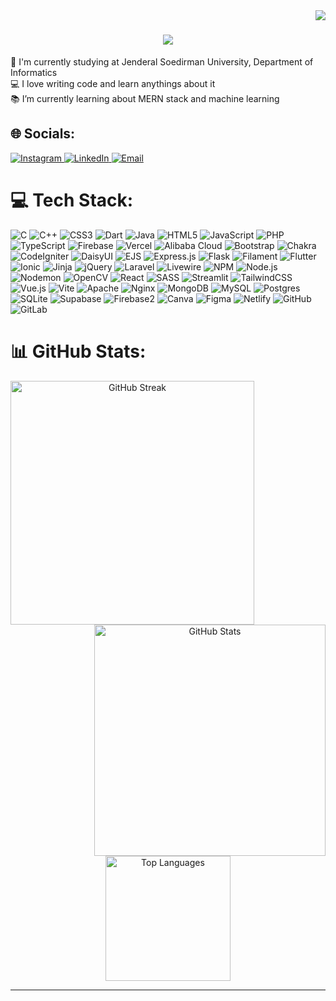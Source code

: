<img align="right" src="https://visitor-badge.laobi.icu/badge?page_id=AgengPraba.AgengPraba">

<h1 align="center">
  <img src="https://readme-typing-svg.herokuapp.com/?lines=Hello,+There!+👋;My+name+is+Ageng....;Nice+to+meet+you!&center=true&size=30">
</h1>
<p>🏫 I'm currently studying at Jenderal Soedirman University, Department of Informatics<br>
  💻 I love writing code and learn anythings about it<br>
  📚 I’m currently learning about MERN stack and machine learning
</p>

<h2>🌐 Socials:</h2>
<p>
  <a href="https://instagram.com/https://www.instagram.com/agengpraba/">
    <img src="https://img.shields.io/badge/Instagram-%23E4405F.svg?logo=Instagram&logoColor=white" alt="Instagram">
  </a>
  <a href="https://linkedin.com/in/https://www.linkedin.com/in/ageng-praba-wijaya/">
    <img src="https://img.shields.io/badge/LinkedIn-%230077B5.svg?logo=linkedin&logoColor=white" alt="LinkedIn">
  </a>
  <a href="mailto:agengpraba@gmail.com">
    <img src="https://img.shields.io/badge/Email-D14836?logo=gmail&logoColor=white" alt="Email">
  </a>
</p>

<h1>💻 Tech Stack:</h1>
<p>
  <img src="https://img.shields.io/badge/c-%2300599C.svg?style=flat&logo=c&logoColor=white" alt="C">
  <img src="https://img.shields.io/badge/c++-%2300599C.svg?style=flat&logo=c%2B%2B&logoColor=white" alt="C++">
  <img src="https://img.shields.io/badge/css3-%231572B6.svg?style=flat&logo=css3&logoColor=white" alt="CSS3">
  <img src="https://img.shields.io/badge/dart-%230175C2.svg?style=flat&logo=dart&logoColor=white" alt="Dart">
  <img src="https://img.shields.io/badge/java-%23ED8B00.svg?style=flat&logo=openjdk&logoColor=white" alt="Java">
  <img src="https://img.shields.io/badge/html5-%23E34F26.svg?style=flat&logo=html5&logoColor=white" alt="HTML5">
  <img src="https://img.shields.io/badge/javascript-%23323330.svg?style=flat&logo=javascript&logoColor=%23F7DF1E" alt="JavaScript">
  <img src="https://img.shields.io/badge/php-%23777BB4.svg?style=flat&logo=php&logoColor=white" alt="PHP">
  <img src="https://img.shields.io/badge/typescript-%23007ACC.svg?style=flat&logo=typescript&logoColor=white" alt="TypeScript">
  <img src="https://img.shields.io/badge/firebase-%23039BE5.svg?style=flat&logo=firebase" alt="Firebase">
  <img src="https://img.shields.io/badge/vercel-%23000000.svg?style=flat&logo=vercel&logoColor=white" alt="Vercel">
  <img src="https://img.shields.io/badge/AlibabaCloud-%23FF6701.svg?style=flat&logo=alibabacloud&logoColor=white" alt="Alibaba Cloud">
  <img src="https://img.shields.io/badge/bootstrap-%238511FA.svg?style=flat&logo=bootstrap&logoColor=white" alt="Bootstrap">
  <img src="https://img.shields.io/badge/chakra-%234ED1C5.svg?style=flat&logo=chakraui&logoColor=white" alt="Chakra">
  <img src="https://img.shields.io/badge/CodeIgniter-%23EF4223.svg?style=flat&logo=codeIgniter&logoColor=white" alt="CodeIgniter">
  <img src="https://img.shields.io/badge/daisyui-5A0EF8?style=flat&logo=daisyui&logoColor=white" alt="DaisyUI">
  <img src="https://img.shields.io/badge/ejs-%23B4CA65.svg?style=flat&logo=ejs&logoColor=black" alt="EJS">
  <img src="https://img.shields.io/badge/express.js-%23404d59.svg?style=flat&logo=express&logoColor=%2361DAFB" alt="Express.js">
  <img src="https://img.shields.io/badge/flask-%23000.svg?style=flat&logo=flask&logoColor=white" alt="Flask">
  <img src="https://img.shields.io/badge/Filament-FFAA00?style=flat&logoColor=%23000000" alt="Filament">
  <img src="https://img.shields.io/badge/Flutter-%2302569B.svg?style=flat&logo=Flutter&logoColor=white" alt="Flutter">
  <img src="https://img.shields.io/badge/Ionic-%233880FF.svg?style=flat&logo=Ionic&logoColor=white" alt="Ionic">
  <img src="https://img.shields.io/badge/jinja-white.svg?style=flat&logo=jinja&logoColor=black" alt="Jinja">
  <img src="https://img.shields.io/badge/jquery-%230769AD.svg?style=flat&logo=jquery&logoColor=white" alt="jQuery">
  <img src="https://img.shields.io/badge/laravel-%23FF2D20.svg?style=flat&logo=laravel&logoColor=white" alt="Laravel">
  <img src="https://img.shields.io/badge/livewire-%234e56a6.svg?style=flat&logo=livewire&logoColor=white" alt="Livewire">
  <img src="https://img.shields.io/badge/NPM-%23CB3837.svg?style=flat&logo=npm&logoColor=white" alt="NPM">
<!--   <img src="https://img.shields.io/badge/Next-black?style=flat&logo=next.js&logoColor=white" alt="Next JS"> -->
  <img src="https://img.shields.io/badge/node.js-6DA55F?style=flat&logo=node.js&logoColor=white" alt="Node.js">
  <img src="https://img.shields.io/badge/NODEMON-%23323330.svg?style=flat&logo=nodemon&logoColor=%BBDEAD" alt="Nodemon">
  <img src="https://img.shields.io/badge/opencv-%23white.svg?style=flat&logo=opencv&logoColor=white" alt="OpenCV">
  <img src="https://img.shields.io/badge/react-%2320232a.svg?style=flat&logo=react&logoColor=%2361DAFB" alt="React">
  <img src="https://img.shields.io/badge/SASS-hotpink.svg?style=flat&logo=SASS&logoColor=white" alt="SASS">
  <img src="https://img.shields.io/badge/Streamlit-%23FE4B4B.svg?style=flat&logo=streamlit&logoColor=white" alt="Streamlit">
  <img src="https://img.shields.io/badge/tailwindcss-%2338B2AC.svg?style=flat&logo=tailwind-css&logoColor=white" alt="TailwindCSS">
  <img src="https://img.shields.io/badge/vue.js-%2335495e.svg?style=flat&logo=vuedotjs&logoColor=%234FC08D" alt="Vue.js">
  <img src="https://img.shields.io/badge/vite-%23646CFF.svg?style=flat&logo=vite&logoColor=white" alt="Vite">
<!--   <img src="https://img.shields.io/badge/svelte-%23f1413d.svg?style=flat&logo=svelte&logoColor=white" alt="Svelte"> -->
  <img src="https://img.shields.io/badge/apache-%23D42029.svg?style=flat&logo=apache&logoColor=white" alt="Apache">
  <img src="https://img.shields.io/badge/nginx-%23009639.svg?style=flat&logo=nginx&logoColor=white" alt="Nginx">
  <img src="https://img.shields.io/badge/MongoDB-%234ea94b.svg?style=flat&logo=mongodb&logoColor=white" alt="MongoDB">
  <img src="https://img.shields.io/badge/mysql-4479A1.svg?style=flat&logo=mysql&logoColor=white" alt="MySQL">
  <img src="https://img.shields.io/badge/postgres-%23316192.svg?style=flat&logo=postgresql&logoColor=white" alt="Postgres">
  <img src="https://img.shields.io/badge/sqlite-%2307405e.svg?style=flat&logo=sqlite&logoColor=white" alt="SQLite">
  <img src="https://img.shields.io/badge/Supabase-3ECF8E?style=flat&logo=supabase&logoColor=white" alt="Supabase">
  <img src="https://img.shields.io/badge/firebase-a08021?style=flat&logo=firebase&logoColor=ffcd34" alt="Firebase2">
  <img src="https://img.shields.io/badge/Canva-%2300C4CC.svg?style=flat&logo=Canva&logoColor=white" alt="Canva">
  <img src="https://img.shields.io/badge/figma-%23F24E1E.svg?style=flat&logo=figma&logoColor=white" alt="Figma">
  <img src="https://img.shields.io/badge/netlify-%23000000.svg?style=flat&logo=netlify&logoColor=#00C7B7" alt="Netlify">
  <img src="https://img.shields.io/badge/github-%23121011.svg?style=flat&logo=github&logoColor=white" alt="GitHub">
  <img src="https://img.shields.io/badge/gitlab-%23181717.svg?style=flat&logo=gitlab&logoColor=white" alt="GitLab">
</p>
</p>

<h1>📊 GitHub Stats:</h1>
<p align=center>
<div align=center>
  <img align="left" width="390" src="https://nirzak-streak-stats.vercel.app/?user=AgengPraba&theme=codeSTACKr&hide_border=true" alt="GitHub Streak">
  <img align="right" width="370" src="https://github-readme-stats.vercel.app/api?username=AgengPraba&theme=codeSTACKr&hide_border=true&include_all_commits=true&count_private=true" alt="GitHub Stats">
</div>
<br><br><br><br><br><br><br><br><br>
<div align=center>
  <img height="200" align="center" src="https://github-readme-stats.vercel.app/api/top-langs/?username=AgengPraba&theme=codeSTACKr&hide_border=true&include_all_commits=true&count_private=true&layout=compact" alt="Top Languages">
</div>
</p>

<hr>

<!--   <p>
    <a href="https://visitcount.itsvg.in">
      <img src="https://visitcount.itsvg.in/api?id=AgengPraba&icon=0&color=0" alt="Visitor Counter">
    </a>
  </p> -->
